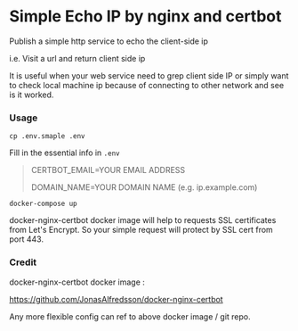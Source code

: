 # Simple Echo IP by nginx and certbot

Publish a simple http service to echo the client-side ip

i.e. Visit a url and return client side ip

It is useful when your web service need to grep client side IP or simply want to check local machine ip because of connecting to other network and see is it worked.

### Usage
`cp .env.smaple .env`

Fill in the essential info in `.env`

>CERTBOT_EMAIL=YOUR EMAIL ADDRESS
>
>DOMAIN_NAME=YOUR DOMAIN NAME (e.g. ip.example.com)

`docker-compose up`

docker-nginx-certbot docker image will help to requests SSL certificates from Let's Encrypt. 
So your simple request will protect by SSL cert from port 443.

### Credit
docker-nginx-certbot docker image :

https://github.com/JonasAlfredsson/docker-nginx-certbot

Any more flexible config can ref to above docker image / git repo.
